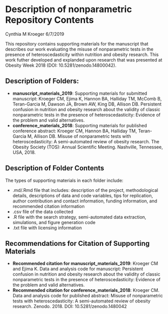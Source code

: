 Description of nonparametric Repository Contents
================
Cynthia M Kroeger
6/7/2019

This repository contains supporting materials for the manuscript that describes our work evaluating the misuse of nonparametric tests in the presence of heteroscedasticity within nutrition and obesity research. This work futher developed and explanded upon research that was presented at Obesity Week 2018 (DOI: 10.5281/zenodo.14800042).

Description of Folders:
-----------------------

-   **manuscript\_materials\_2019**: Supporting materials for submitted manuscript: Kroeger CM, Ejima K, Hannon BA, Halliday TM, McComb B, Teran-Garcia M, Dawson JA, Brown AW, King DB, Allison DB. Persistent confusion in nutrition and obesity research about the validity of classic nonparametric tests in the presence of heteroscedasticity: Evidence of the problem and valid alternatives.
-   **conference\_materials\_2018**: Supporting materials for published conference abstract: Kroeger CM, Hannon BA, Halliday TM, Teran-Garcia M, Allison DB. Misuse of nonparametric tests with heteroscedasticity: A semi-automated review of obesity research. The Obesity Society (TOS): Annual Scientific Meeting. Nashville, Tennessee, USA, 2018.

Description of Folder Contents
------------------------------

The types of supporting materials in each folder include:

-   .md/.Rmd file that includes: description of the project, methodological details, descriptions of data and code variables, tips for replication, author contribution and contact information, funding information, and recommended citation information
-   .csv file of the data collected
-   .R file with the search strategy, semi-automated data extraction, simulations, and figure generation code
-   .txt file with licensing information

Recommendations for Citation of Supporting Materials
----------------------------------------------------

-   **Recommended citation for manuscript\_materials\_2019**: Kroeger CM and Ejima K. Data and analysis code for manuscript: Persistent confusion in nutrition and obesity research about the validity of classic nonparametric tests in the presence of heteroscedasticity: Evidence of the problem and valid alternatives.
-   **Recommended citation for conference\_materials\_2018**: Kroeger CM. Data and analysis code for published abstract: Misuse of nonparametric tests with heteroscedasticity: A semi-automated review of obesity research. Zenodo. 2018. DOI: 10.5281/zenodo.1480042
